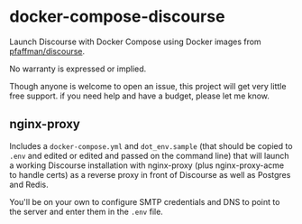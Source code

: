 # docker-compose-discourse
Launch Discourse with Docker Compose using Docker images from [pfaffman/discourse](https://hub.docker.com/repository/docker/pfaffman/discourse). 

No warranty is expressed or implied. 

Though anyone is welcome to open an issue, this project will get very little free support. if you need help and have a budget, please let me know.

## nginx-proxy

Includes a `docker-compose.yml` and `dot_env.sample` (that should be copied to `.env` and edited or edited and passed on the command line) that will launch a working Discourse installation with nginx-proxy (plus nginx-proxy-acme to handle certs) as a reverse proxy in front of Discourse as well as Postgres and Redis.

You'll be on your own to configure SMTP credentials and DNS to point to the server and enter them in the `.env` file.
